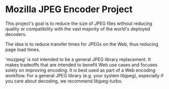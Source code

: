 Mozilla JPEG Encoder Project
============================

This project's goal is to reduce the size of JPEG files without reducing quality or compatibility with the vast majority of the world's deployed decoders.

The idea is to reduce transfer times for JPEGs on the Web, thus reducing page load times.

'mozjpeg' is not intended to be a general JPEG library replacement. It makes tradeoffs that are intended to benefit Web use cases and focuses solely on improving encoding. It is best used as part of a Web encoding workflow. For a general JPEG library (e.g. your system libjpeg), especially if you care about decoding, we recommend libjpeg-turbo.
